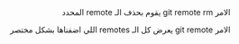 <div dir="rtl">
الامر
git remote rm <remote name>
يقوم بحذف الـ remote المحدد

الامر
git remote
يعرض كل الـ remotes اللي اضفناها بشكل مختصر
</div>